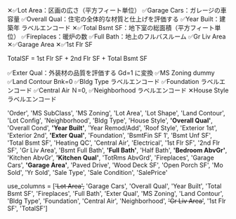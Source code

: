 ✕✅Lot Area：区画の広さ（平方フィート単位）
✅Garage Cars：ガレージの車容量
✅Overall Qual：住宅の全体的な材質と仕上げを評価する
✅Year Built：建築年        ラベルエンコード
✕✅Total Bsmt SF：地下室の総面積（平方フィート単位）
✅Fireplaces：暖炉の数
✅Full Bath：地上のフルバスルーム
✅Gr Liv Area
✕✅Garage Area
✕✅1st Flr SF

TotalSF = 1st Flr SF + 2nd Flr SF + Total Bsmt SF


✅Exter Qual：外装材の品質を評価する Gd=1 に変換
✅MS Zoning     dummy
✅Land Contour  Bnk=0 
✅Bldg Type     ラベルエンコード
✅Foundation    ラベルエンコード
✅Central Air   Ｎ=0, 
✅Neighborhood  ラベルエンコード
✕House Style   ラベルエンコード


'Order', 'MS SubClass', 'MS Zoning', 'Lot Area', 'Lot Shape',
       'Land Contour', 'Lot Config', 'Neighborhood', 'Bldg Type',
       'House Style', **'Overall Qual'**, 'Overall Cond', **'Year Built'**,
       'Year Remod/Add', 'Roof Style', 'Exterior 1st', 'Exterior 2nd',
       **'Exter Qual'**, 'Foundation', 'BsmtFin SF 1', 'Bsmt Unf SF',
       'Total Bsmt SF', 'Heating QC', 'Central Air', 'Electrical',
       '1st Flr SF', '2nd Flr SF', 'Gr Liv Area', 'Bsmt Full Bath',
       **'Full Bath'**, 'Half Bath', **'Bedroom AbvGr'**, 'Kitchen AbvGr',
       **'Kitchen Qual'**, 'TotRms AbvGrd', 'Fireplaces', 'Garage Cars',
       **'Garage Area'**, 'Paved Drive', 'Wood Deck SF', 'Open Porch SF',
       'Mo Sold', 'Yr Sold', 'Sale Type', 'Sale Condition', 'SalePrice'

use_columns = [~~'Lot Area',~~ 'Garage Cars', 'Overall Qual', 'Year Built', 'Total Bsmt SF', 'Fireplaces', 'Full Bath', 'Exter Qual', 'MS Zoning', 'Land Contour', 'Bldg Type', 'Foundation', 'Central Air', 'Neighborhood', ~~'Gr Liv Area'~~, '1st Flr SF', 'TotalSF']